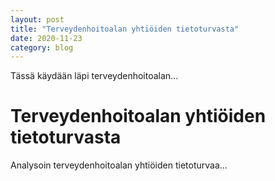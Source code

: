 ```yaml
---
layout: post
title: "Terveydenhoitoalan yhtiöiden tietoturvasta"
date: 2020-11-23
category: blog
---
```


Tässä käydään läpi terveydenhoitoalan...
<!--more-->

# Terveydenhoitoalan yhtiöiden tietoturvasta

Analysoin terveydenhoitoalan yhtiöiden tietoturvaa...
